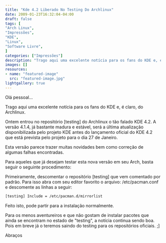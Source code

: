 ```yaml
---
title: "Kde 4.2 Liberado No Testing Do Archlinux"
date: 2009-01-23T16:32:04-04:00
draft: false
tags: [
"Arch Linux",
"Impressões",
"KDE",
"Linux",
"Software Livre",
]
categories: ["Impressões"]
description: "Trago aqui uma excelente notícia para os fans do KDE e, é claro, do Archlinux."
images: []
resources:
- name: "featured-image"
  src: "featured-image.jpg"
lightgallery: true
---
```

Olá pessoal...

Trago aqui uma excelente notícia para os fans do KDE e, é claro, do Archlinux.

<!--more-->

Ontem entrou no repositório [testing] do Archlinux o tão falado KDE 4.2. A versão 4.1.4, já bastante madura e estável, será a última atualização disponibilizada pelo projeto KDE antes do lançamento oficial do KDE 4.2 que está prevista pelo projeto para o dia 27 de Janeiro.

Esta versão parece trazer muitas novidades bem como correção de algumas falhas encontradas.

Para aqueles que já desejam testar esta nova versão em seu Arch, basta seguir o seguinte procedimento:

Primeiramente, descomentar o repositório [testing] que vem comentado por padrão. Para isso abra com seu editor favorito o arquivo: /etc/pacman.conf e descomente as linhas a seguir:

```bash
[testing] Include = /etc/pacman.d/mirrorlist  
```

Feito isto, pode partir para a instalação normalmente.

Para os menos aventureiros e que não gostam de instalar pacotes que ainda se encontram no estado de "testing", a notícia continua sendo boa. Pois em breve já o teremos saindo do testing para os repositórios oficiais. ;]

Abraços